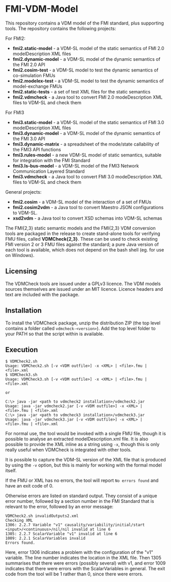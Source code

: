 # FMI-VDM-Model

This repository contains a VDM model of the FMI standard, plus supporting tools. The repository contains the following projects:

For FMI2:

* **fmi2.static-model** - a VDM-SL model of the static semantics of FMI 2.0 modelDescription XML files
* **fmi2.dynamic-model** - a VDM-SL model of the dynamic semantics of the FMI 2.0 API
* **fmi2.cosim-test** - a VDM-SL model to test the dynamic semantics of co-simulation FMUs
* **fmi2.modelex-test** - a VDM-SL model to test the dynamic semantics of model-exchange FMUs
* **fmi2.static-tests** - a set of test XML files for the static semantics
* **fmi2.vdmcheck** - a Java tool to convert FMI 2.0 modeDescription XML files to VDM-SL and check them

For FMI3

* **fmi3.static-model** - a VDM-SL model of the static semantics of FMI 3.0 modelDescription XML files
* **fmi3.dynamic-model** - a VDM-SL model of the dynamic semantics of the FMI 3.0 API
* **fmi3.dynamic-matrix** - a spreadsheet of the mode/state callability of the FMI3 API functions
* **fmi3.rules-model** - a new VDM-SL model of static semantics, suitable for integration with the FMI Standard
* **fmi3.ls-bus-model** - a VDM-SL model of the FMI3 Network Communication Layered Standard
* **fmi3.vdmcheck** - a Java tool to convert FMI 3.0 modeDescription XML files to VDM-SL and check them

General projects:

* **fmi2.cosim** - a VDM-SL model of the interaction of a set of FMUs
* **fmi2.cosim2vdm** - a Java tool to convert Maestro JSON configurations to VDM-SL.
* **xsd2vdm** - a Java tool to convert XSD schemas into VDM-SL schemas

The FMI\{2,3\} static semantic models and the FMI\{2,3\} VDM conversion tools are packaged in the release to create stand-alone tools for verifying FMU files, called **VDMCheck\{2,3\}**. These can be used to check existing FMI version 2 or 3 FMU files against the standard; a pure Java version of each tool is available, which does not depend on the bash shell (eg. for use on Windows).

## Licensing

The VDMCheck tools are issued under a GPLv3 licence. The VDM models sources themselves are issued under an MIT licence. Licence headers and text are included with the package.

## Installation

To install the VDMCheck package, unzip the distribution ZIP (the top level contains a folder called `vdmcheck-<version>`). Add the top level folder to your PATH so that the script within is available.

## Execution
```
$ VDMCheck2.sh
Usage: VDMCheck2.sh [-v <VDM outfile>] -x <XML> | <file>.fmu | <file>.xml
$ VDMCheck3.sh 
Usage: VDMCheck3.sh [-v <VDM outfile>] -x <XML> | <file>.fmu | <file>.xml

or

C:\> java -jar <path to vdmcheck2 installation>/vdmcheck2.jar 
Usage: java -jar vdmcheck2.jar [-v <VDM outfile>] -x <XML> | <file>.fmu | <file>.xml
C:\> java -jar <path to vdmcheck3 installation>/vdmcheck3.jar 
Usage: java -jar vdmcheck3.jar [-v <VDM outfile>] -x <XML> | <file>.fmu | <file>.xml
```
For normal use, the tool would be invoked with a single FMU file, though it is possible to analyse an extracted modelDescription.xml file. It is also possible to provide the XML inline as a string using `-x`, though this is only really useful when VDMCheck is integrated with other tools.

It is possible to capture the VDM-SL version of the XML file that is produced by using the `-v` option, but this is mainly for working with the formal model itself.

If the FMU or XML has no errors, the tool will report `No errors found` and have an exit code of 0.

Otherwise errors are listed on standard output. They consist of a unique error number, followed by a section number in the FMI Standard that is relevant to the error, followed by an error message:

```
VDMCheck2.sh invalidOutputs2.xml
Checking XML
1306: 2.2.7 Variable "v1" causality/variability/initial/start <input>/<continuous>/nil/nil invalid at line 6
1305: 2.2.7 ScalarVariable "v1" invalid at line 6
1009: 2.2.1 ScalarVariables invalid
Errors found.
```
Here, error 1306 indicates a problem with the configuration of the "v1" variable. The line number indicates the location in the XML file. Then 1305 summarises that there were errors (possibly several) with v1, and error 1009 indicates that there were errors with the ScalarVariables in general. The exit code from the tool will be 1 rather than 0, since there were errors.


